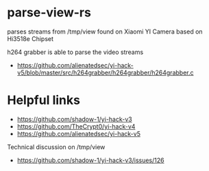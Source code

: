 # parse-view-rs
parses streams from /tmp/view found on Xiaomi YI Camera based on Hi3518e Chipset

h264 grabber is able to parse the video streams
- https://github.com/alienatedsec/yi-hack-v5/blob/master/src/h264grabber/h264grabber/h264grabber.c

# Helpful links

- https://github.com/shadow-1/yi-hack-v3
- https://github.com/TheCrypt0/yi-hack-v4
- https://github.com/alienatedsec/yi-hack-v5

Technical discussion on /tmp/view
- https://github.com/shadow-1/yi-hack-v3/issues/126
